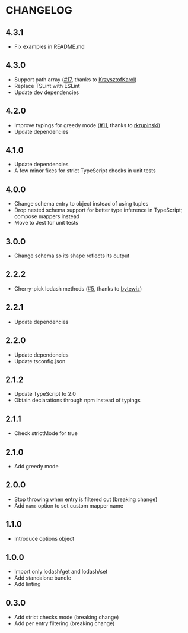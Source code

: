 # CHANGELOG

## 4.3.1

* Fix examples in README.md

## 4.3.0

* Support path array ([#17](https://github.com/MichalZalecki/mappet/pull/17), thanks to [KrzysztofKarol](https://github.com/KrzysztofKarol))
* Replace TSLint with ESLint
* Update dev dependencies

## 4.2.0

* Improve typings for greedy mode ([#11](https://github.com/MichalZalecki/mappet/pull/11), thanks to [rkrupinski](https://github.com/rkrupinski))
* Update dependencies

## 4.1.0

* Update dependencies
* A few minor fixes for strict TypeScript checks in unit tests

## 4.0.0

* Change schema entry to object instead of using tuples
* Drop nested schema support for better type inference in TypeScript; compose mappers instead
* Move to Jest for unit tests

## 3.0.0

* Change schema so its shape reflects its output

## 2.2.2

* Cherry-pick lodash methods ([#5](https://github.com/MichalZalecki/mappet/pull/5), thanks to [bytewiz](https://github.com/bytewiz))

## 2.2.1

* Update dependencies

## 2.2.0

* Update dependencies
* Update tsconfig.json

## 2.1.2

* Update TypeScript to 2.0
* Obtain declarations through npm instead of typings

## 2.1.1

* Check strictMode for true

## 2.1.0

* Add greedy mode

## 2.0.0

*  Stop throwing when entry is filtered out (breaking change)
*  Add `name` option to set custom mapper name

## 1.1.0

* Introduce options object

## 1.0.0

* Import only lodash/get and lodash/set
* Add standalone bundle
* Add linting

## 0.3.0

* Add strict checks mode (breaking change)
* Add per entry filtering (breaking change)
